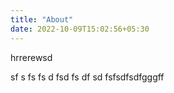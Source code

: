 ```yaml
---
title: "About"
date: 2022-10-09T15:02:56+05:30
---
```

hrrerewsd

sf
s
fs
fs
d
fsd
fs
df
sd
fsfsdfsdfgggff
